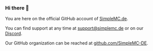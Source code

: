 ### Hi there 👋
You are here on the official GitHub account of [SimpleMC.de](https://www.simplemc.de).

You can find support at any time at [support@simplemc.de](mailto:support@simplemc.de) or on our [Discord](https://www.simplemc.de/go/discord).

Our GitHub organization can be reached at [github.com/SimpleMC-DE](https://github.com/SimpleMC-DE).
